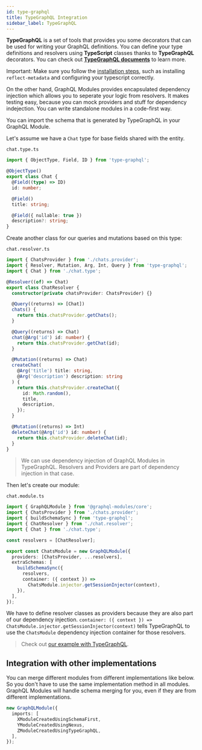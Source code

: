 ```yaml
---
id: type-graphql
title: TypeGraphQL Integration
sidebar_label: TypeGraphQL
---
```


**TypeGraphQL** is a set of tools that provides you some decorators that can be used for writing your GraphQL definitions.
You can define your type definitions and resolvers using **TypeScript** classes thanks to **TypeGraphQL** decorators.
You can check out **[TypeGraphQL documents](https://typegraphql.com/)** to learn more.

Important: Make sure you follow the [installation steps](https://typegraphql.com/docs/installation.html), such as installing `reflect-metadata` and configuring your typescript correctly.

On the other hand, GraphQL Modules provides encapsulated dependency injection which allows you to seperate your logic from resolvers.
It makes testing easy, because you can mock providers and stuff for dependency indejection.
You can write standalone modules in a code-first way.

You can import the schema that is generated by TypeGraphQL in your GraphQL Module.

Let's assume we have a `Chat` type for base fields shared with the entity.

`chat.type.ts`

```typescript
import { ObjectType, Field, ID } from 'type-graphql';

@ObjectType()
export class Chat {
  @Field((type) => ID)
  id: number;

  @Field()
  title: string;

  @Field({ nullable: true })
  description?: string;
}
```

Create another class for our queries and mutations based on this type:

`chat.resolver.ts`

```typescript
import { ChatsProvider } from './chats.provider';
import { Resolver, Mutation, Arg, Int, Query } from 'type-graphql';
import { Chat } from './chat.type';

@Resolver((of) => Chat)
export class ChatResolver {
  constructor(private chatsProvider: ChatsProvider) {}

  @Query((returns) => [Chat])
  chats() {
    return this.chatsProvider.getChats();
  }

  @Query((returns) => Chat)
  chat(@Arg('id') id: number) {
    return this.chatsProvider.getChat(id);
  }

  @Mutation((returns) => Chat)
  createChat(
    @Arg('title') title: string,
    @Arg('description') description: string
  ) {
    return this.chatsProvider.createChat({
      id: Math.random(),
      title,
      description,
    });
  }

  @Mutation((returns) => Int)
  deleteChat(@Arg('id') id: number) {
    return this.chatsProvider.deleteChat(id);
  }
}
```

> We can use dependency injection of GraphQL Modules in TypeGraphQL. Resolvers and Providers are part of dependency injection in that case.

Then let's create our module:

`chat.module.ts`

```typescript
import { GraphQLModule } from '@graphql-modules/core';
import { ChatsProvider } from './chats.provider';
import { buildSchemaSync } from 'type-graphql';
import { ChatResolver } from './chat.resolver';
import { Chat } from './chat.type';

const resolvers = [ChatResolver];

export const ChatsModule = new GraphQLModule({
  providers: [ChatsProvider, ...resolvers],
  extraSchemas: [
    buildSchemaSync({
      resolvers,
      container: ({ context }) =>
        ChatsModule.injector.getSessionInjector(context),
    }),
  ],
});
```

We have to define resolver classes as providers because they are also part of our dependency injection.
`container: ({ context }) => ChatsModule.injector.getSessionInjector(context)` tells TypeGraphQL to use the `ChatsModule` dependency injection container for those resolvers.

> Check out [our example with TypeGraphQL](https://github.com/ardatan/TypeGraphQLModules).

## Integration with other implementations

You can merge different modules from different implementations like below.
So you don't have to use the same implementation method in all modules.
GraphQL Modules will handle schema merging for you, even if they are from different implementations.

```typescript
new GraphQLModule({
  imports: [
    XModuleCreatedUsingSchemaFirst,
    YModuleCreatedUsingNexus,
    ZModuleCreatedUsingTypeGraphQL,
  ],
});
```
